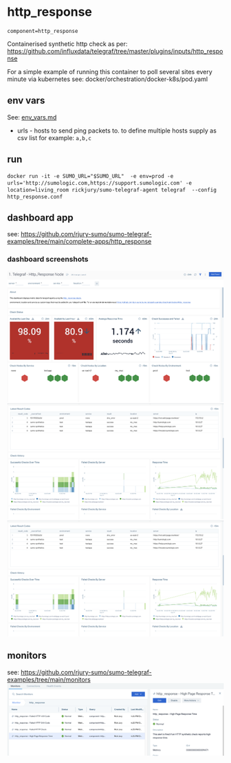# http_response 
```
component=http_response
```

Containerised synthetic http check as per: https://github.com/influxdata/telegraf/tree/master/plugins/inputs/http_response

For a simple example of running this container to poll several sites every minute via kubernetes see: docker/orchestration/docker-k8s/pod.yaml

## env vars
See: [env_vars.md](env_vars.md)

- urls - hosts to send ping packets to. to define multiple hosts supply as csv list for example: ```a,b,c```

## run
```
docker run -it -e SUMO_URL="$SUMO_URL"  -e env=prod -e urls='http://sumologic.com,https://support.sumologic.com' -e location=living_room rickjury/sumo-telegraf-agent telegraf  --config http_response.conf
```

## dashboard app
see: https://github.com/rjury-sumo/sumo-telegraf-examples/tree/main/complete-apps/http_response

### dashboard screenshots
![1](../images/http_response-node1.png "node")
![2](../images/http_response-node2.png "node2")
![3](../images/http_response-node2.png "node3")

## monitors
see: https://github.com/rjury-sumo/sumo-telegraf-examples/tree/main/monitors
![monitors](../images/http_response_monitors.png "monitors")


